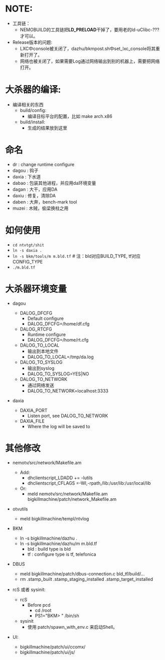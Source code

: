 # NOTE:
- 工具链：
    - NEMOBUILD的工具链把**LD\_PRELOAD**干掉了，要用老的ld-uClibc-??? 才可以。
- Release版本的问题:
    - LXC中console被关闭了，dazhu/bkmpost.sh中set\_lxc\_console将其重新打开了。
    - 网络也被关闭了，如果需要Log通过网络输出到别的机器上，需要把网络打开。

# 大杀器的编译:
- 编译相关的东西
    - build/config:
        - 编译目标平台的配置，比如 make arch.x86
    - build/install:
        - 生成的结果放到这里

# 命名
-    dr : change runtime configure
- dagou : 钩子
- daxia : 下水道
- dabao : 包装其他进程，并应用da环境变量
- dagan : 大干，应用DA
- daxiu : 修复，清除DA
- daben : 大奔，bench-mark tool
- muzei : 木贼，偷梁换柱之用

# 如何使用
- `cd ntvtgt/shit`
- `ln -s daxia .`
- `ln -s bkm/tools/m m.bld.tf`    # 注：bld对应BUILD\_TYPE, tf对应CONFIG\_TYPE
- `./m.bld.tf`


# 大杀器环境变量
- dagou
    - DALOG\_DFCFG 
        - Default configure
        - DALOG\_DFCFG=/home/df.cfg
    - DALOG\_RTCFG 
        - Runtime configure
        - DALOG\_DFCFG=/home/rt.cfg
    - DALOG\_TO\_LOCAL 
        - 输出到本地文件
        - DALOG\_TO\_LOCAL=/tmp/da.log
    - DALOG\_TO\_SYSLOG 
        - 输出到syslog
        - DALOG\_TO\_SYSLOG=YES|NO
    - DALOG\_TO\_NETWORK
        - 通过网络发送
        - DALOG\_TO\_NETWORK=localhost:3333

- daxia
    - DAXIA\_PORT
        - Listen port, see DALOG\_TO\_NETWORK
    - DAXIA\_FILE
        - Where the log will be saved to


# 其他修改
- nemotv/src/network/Makefile.am
    - Add:
        - dhclientscript_LDADD += -lutils
        - dhclientscript_CFLAGS =-Wl,-rpath,/lib:/usr/lib:/usr/local/lib
    - Or:
        - meld nemotv/src/network/Makefile.am bigkillmachine/patch/network_Makefile.am

- otvutils
    - meld bigkillmachine/templ/ntvlog

- BKM
    - ln -s bigkillmachine/dazhu .
    - ln -s bigkillmachine/dazhu/m m.bld.tf
        - bld : build type is bld
        - tf : configure type is tf, telefonica

- DBUS
    - meld bigkillmachine/patch/dbus-connection.c bld_tf/build/...
    - rm .stamp_built .stamp_staging_installed .stamp_target_installed 

- rcS 或者 sysinit:
    - rcS
        - Before pcd
            - cd /root
            - PS1="BKM>  " /bin/sh
    - sysinit
        - 使用 patch/spawn_with_env.c 来启动Shell。

- UI:
    - bigkillmachine/patch/ui/ccomx/
    - bigkillmachine/patch/ui/js/ 


